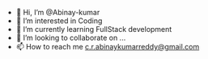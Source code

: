 - 👋 Hi, I’m @Abinay-kumar
- 👀 I’m interested in Coding
- 🌱 I’m currently learning FullStack development
- 💞️ I’m looking to collaborate on ...
- 📫 How to reach me c.r.abinaykumarreddy@gmail.com

<!---
Abinay-kumar/Abinay-kumar is a ✨ special ✨ repository because its `README.md` (this file) appears on your GitHub profile.
You can click the Preview link to take a look at your changes.
--->
